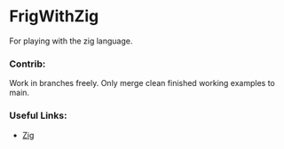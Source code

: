 # FrigWithZig
For playing with the zig language.

### Contrib:
Work in branches freely.
Only merge clean finished working examples to main.

### Useful Links:
 - [Zig](https://ziglang.org/)
